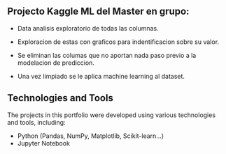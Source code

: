 ## Projecto Kaggle ML del Master en grupo:

- Data analisis exploratorio de todas las columnas.

- Exploracion de estas con graficos para indentificacion sobre su valor. 

- Se eliminan las columas que no aportan nada paso previo a la modelacion de prediccion.

- Una vez limpiado se le aplica machine learning al dataset.


## Technologies and Tools

The projects in this portfolio were developed using various technologies and tools, including:

- Python (Pandas, NumPy, Matplotlib, Scikit-learn...)
- Jupyter Notebook
